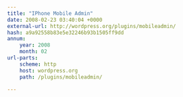 ```yaml
---
title: "IPhone Mobile Admin"
date: 2008-02-23 03:40:04 +0000
external-url: http://wordpress.org/plugins/mobileadmin/
hash: a9a92558b83e5e32246b93b1505ff9dd
annum:
    year: 2008
    month: 02
url-parts:
    scheme: http
    host: wordpress.org
    path: /plugins/mobileadmin/

---
```



